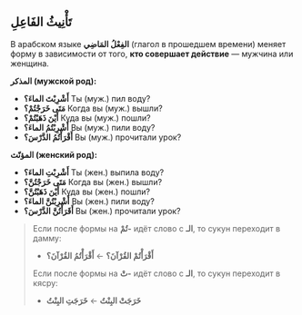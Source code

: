 ﻿تَأْنِيثُ الفَاعِلِ
---
В арабском языке **الفِعْلُ المَاضِي** (глагол в прошедшем времени) меняет форму в зависимости от того, **кто совершает действие** — мужчина или женщина.

**المذكر (мужской род):**

 - **أَشْرِبْتَ الماءَ؟**
 Ты (муж.) пил воду? 
 - **مَتَى خَرَجْتُمْ؟**
       Когда вы (муж.) вышли?  
 - **أَيْنَ ذَهَبْتُمْ؟**
       Куда вы (муж.) пошли?  
- **أَشْرِبْتُمُ الماءَ؟**
 Вы (муж.) пили воду?   
 - **أَقْرَأْتُمُ الدَّرْسَ؟**
 Вы (муж.) прочитали урок?


**المؤنّث (женский род):**
 - **أَشْرِبْتِ الماءَ؟**
 Ты (жен.) выпила воду?  
 - **مَتَى خَرَجْتُنَّ؟**
       Когда вы (жен.) вышли?  
- **أَيْنَ ذَهَبْتُنَّ؟**
       Куда вы (жен.) пошли?  
- **أَشْرِبْتُنَّ الماءَ؟**
 Вы (жен.) пили воду?     
- **أَقَرَأْتُنَّ الدَّرْسَ؟**
       Вы (жен.) прочитали урок?

>   Если после формы на **تُمْ-** идёт слово с **الـ**, то сукун переходит в дамму:
>   -  **أَقْرَأْتُمْ القُرْآنَ؟** ← **أَقْرَأْتُمُ القُرْآنَ؟**
> 
> Если после формы на **تْ-** идёт слово с **الـ**, то сукун переходит
> в кясру:
>   -  **خَرَجَتْ البِنْتُ** ← **خَرَجَتِ البِنْتُ**

